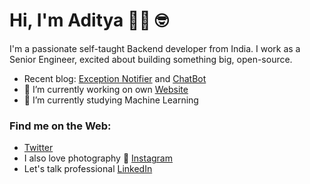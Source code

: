 # Hi, I'm Aditya 👋🏾 🤓

I'm a passionate self-taught Backend developer from India. I work as a Senior Engineer, excited about building something big, open-source.
- Recent blog: [Exception Notifier](https://adityakarnik.com/blog/exception_notifier) and [ChatBot](https://adityakarnik.com/blog/chatbot)
- 🔭 I’m currently working on own [Website](https://adityaskarnik.com)
- 🌱 I’m currently studying Machine Learning


### Find me on the Web:
- [Twitter](https://twitter.com/aditya_karnik)
- I also love photography 🤘 [Instagram](https://instagram.com/adityakarnik)
- Let's talk professional [LinkedIn](https://linkedin.com/in/adityaskarnik)

<!--
**adityaskarnik/adityaskarnik** is a ✨ _special_ ✨ repository because its `README.md` (this file) appears on your GitHub profile.

Here are some ideas to get you started:

- 🔭 I’m currently working on ...
- 🌱 I’m currently learning ...
- 👯 I’m looking to collaborate on ...
- 🤔 I’m looking for help with ...
- 💬 Ask me about ...
- 📫 How to reach me: ...
- 😄 Pronouns: ...
- ⚡ Fun fact: ...
-->
